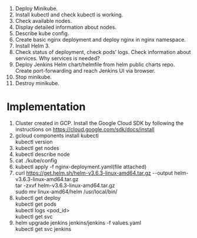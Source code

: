 1.	Deploy Minikube.  
2.	Install kubectl and check kubectl is working.  
3.	Check available nodes.  
4.	Display detailed information about nodes.  
5.	Describe kube config.  
6.	Create basic nginx deployment and deploy nginx in nginx namespace.  
7.	Install Helm 3.  
8.	Check status of deployment, check pods’ logs. Check information about services. Why services is needed?  
9.	Deploy Jenkins Helm chart/helmfile from helm public charts repo. Create port-forwarding and reach Jenkins UI via browser.  
10.	Stop minikube.  
11.	Destroy minikube.

# Implementation
1. Cluster created in GCP. Install the Google Cloud SDK by following the instructions on https://cloud.google.com/sdk/docs/install  
2. gcloud components install kubectl  
   kubectl version  
3. kubectl get nodes
4. kubectl describe node <node-name>  
5. cat ./kube/config  
6. kubectl apply -f nginx-deployment.yaml(file attached)  
7. curl https://get.helm.sh/helm-v3.6.3-linux-amd64.tar.gz --output helm-v3.6.3-linux-amd64.tar.gz   
   tar -zxvf helm-v3.6.3-linux-amd64.tar.gz  
   sudo mv linux-amd64/helm /usr/local/bin/  
8. kubectl get deploy  
   kubectl get pods  
   kubectl logs <pod_id>  
   kubectl get svc  
9. helm upgrade jenkins jenkins/jenkins -f values.yaml  
   kubectl get svc jenkins  
